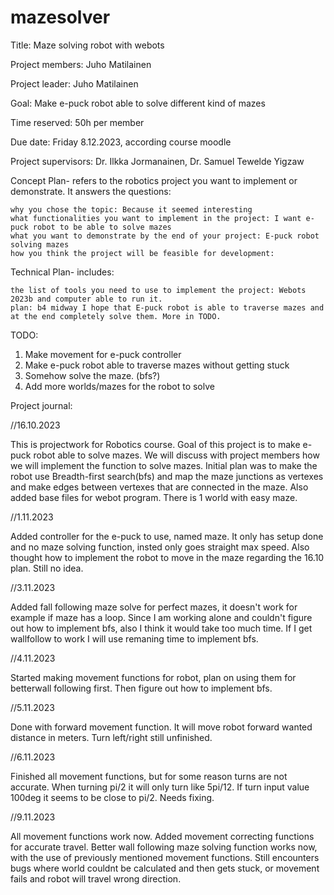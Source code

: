 # mazesolver
Title: Maze solving robot with webots

Project members: Juho Matilainen

Project leader: Juho Matilainen

Goal: Make e-puck robot able to solve different kind of mazes

Time reserved: 50h per member

Due date: Friday 8.12.2023, according course moodle

Project supervisors: Dr. Ilkka Jormanainen, Dr. Samuel Tewelde Yigzaw

Concept Plan- refers to the robotics project you want to implement or demonstrate. It answers the questions:

    why you chose the topic: Because it seemed interesting
    what functionalities you want to implement in the project: I want e-puck robot to be able to solve mazes
    what you want to demonstrate by the end of your project: E-puck robot solving mazes
    how you think the project will be feasible for development: 

Technical Plan- includes:

    the list of tools you need to use to implement the project: Webots 2023b and computer able to run it.
    plan: b4 midway I hope that E-puck robot is able to traverse mazes and at the end completely solve them. More in TODO.

TODO: 

  1) Make movement for e-puck controller
  2) Make e-puck robot able to traverse mazes without getting stuck
  3) Somehow solve the maze. (bfs?)
  6) Add more worlds/mazes for the robot to solve

Project journal:

  //16.10.2023 	
	
  This is projectwork for Robotics course. Goal of this project is to make e-puck robot able to solve mazes.
  We will discuss with project members how we will implement the function to solve mazes.
  Initial plan was to make the robot use Breadth-first search(bfs) and map the maze junctions as vertexes and make edges between vertexes that are connected in the maze.
  Also added base files for webot program. There is 1 world with easy maze.

  //1.11.2023 	

  Added controller for the e-puck to use, named maze. It only has setup done and no maze solving function, insted only goes straight max speed.
  Also thought how to implement the robot to move in the maze regarding the 16.10 plan. Still no idea.

  //3.11.2023

  Added fall following maze solve for perfect mazes, it doesn't work for example if maze has a loop. Since I am working alone and couldn't figure out how to implement bfs, also I think it would take too much time.
  If I get wallfollow to work I will use remaning time to implement bfs.
  
  //4.11.2023

  Started making movement functions for robot, plan on using them for betterwall following first. Then figure out how to implement bfs.
  
  //5.11.2023

  Done with forward movement function. It will move robot forward wanted distance in meters. Turn left/right still unfinished.
  
  //6.11.2023

  Finished all movement functions, but for some reason turns are not accurate. When turning pi/2 it will only turn like 5pi/12. If turn input value 100deg it seems to be close to pi/2. Needs fixing.

  //9.11.2023

  All movement functions work now. Added movement correcting functions for accurate travel. Better wall following maze solving function works now, with the use of previously mentioned movement functions. Still encounters bugs where world couldnt be calculated and then gets stuck, or movement fails and robot will travel wrong direction.

